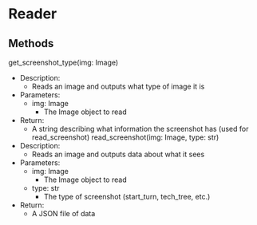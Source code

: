 # Reader
## Methods
get_screenshot_type(img: Image)
- Description:
    - Reads an image and outputs what type of image it is
- Parameters:
    - img: Image
        - The Image object to read
- Return:
    - A string describing what information the screenshot has (used for read_screenshot)
read_screenshot(img: Image, type: str)
- Description:
    - Reads an image and outputs data about what it sees
- Parameters:
    - img: Image
        - The Image object to read
    - type: str
        - The type of screenshot (start_turn, tech_tree, etc.)
- Return:
    - A JSON file of data 
